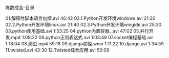 炼数成金-目录

01.解释性脚本语言初探.avi 46:42
02.1.Python开发环境windows.avi 21:30
02.2.Python开发环境linux.avi 21:40
02.3.Python开发环境wingide.avi 25:30
03.python使用基础.avi 1:53:25
04.python内置容器_.avi 47:02
05.并行开发.mp4 1:08:22
06.python正则表达式.avi 1:03:49
07.socket编程基础.avi 1:18:04
08.爬虫.mp4 59:18
09.django初探.wmv 1:11:22
10.django.avi 1:34:59
11.twisted.avi 43:30
12.Twisted综合应用.avi 50:09